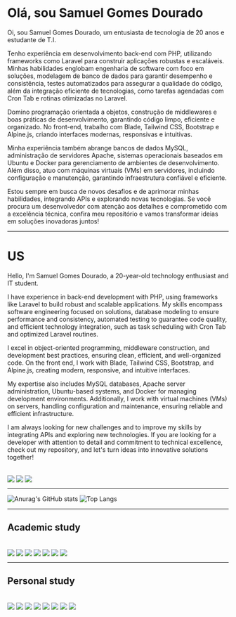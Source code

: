 # Olá, sou Samuel Gomes Dourado

<p>Oi, sou Samuel Gomes Dourado, um entusiasta de tecnologia de 20 anos e estudante de T.I.</p>

<p>Tenho experiência em desenvolvimento back-end com PHP, utilizando frameworks como Laravel para construir aplicações robustas e escaláveis. Minhas habilidades englobam engenharia de software com foco em soluções, modelagem de banco de dados para garantir desempenho e consistência, testes automatizados para assegurar a qualidade do código, além da integração eficiente de tecnologias, como tarefas agendadas com Cron Tab e rotinas otimizadas no Laravel.</p>

<p>Domino programação orientada a objetos, construção de middlewares e boas práticas de desenvolvimento, garantindo código limpo, eficiente e organizado. No front-end, trabalho com Blade, Tailwind CSS, Bootstrap e Alpine.js, criando interfaces modernas, responsivas e intuitivas.</p>

<p>Minha experiência também abrange bancos de dados MySQL, administração de servidores Apache, sistemas operacionais baseados em Ubuntu e Docker para gerenciamento de ambientes de desenvolvimento. Além disso, atuo com máquinas virtuais (VMs) em servidores, incluindo configuração e manutenção, garantindo infraestrutura confiável e eficiente.</p>

<p>Estou sempre em busca de novos desafios e de aprimorar minhas habilidades, integrando APIs e explorando novas tecnologias. Se você procura um desenvolvedor com atenção aos detalhes e comprometido com a excelência técnica, confira meu repositório e vamos transformar ideias em soluções inovadoras juntos!</p>

---

# US

<p>Hello, I'm Samuel Gomes Dourado, a 20-year-old technology enthusiast and IT student.</p>

<p>I have experience in back-end development with PHP, using frameworks like Laravel to build robust and scalable applications. My skills encompass software engineering focused on solutions, database modeling to ensure performance and consistency, automated testing to guarantee code quality, and efficient technology integration, such as task scheduling with Cron Tab and optimized Laravel routines.</p>

<p>I excel in object-oriented programming, middleware construction, and development best practices, ensuring clean, efficient, and well-organized code. On the front end, I work with Blade, Tailwind CSS, Bootstrap, and Alpine.js, creating modern, responsive, and intuitive interfaces.</p>

<p>My expertise also includes MySQL databases, Apache server administration, Ubuntu-based systems, and Docker for managing development environments. Additionally, I work with virtual machines (VMs) on servers, handling configuration and maintenance, ensuring reliable and efficient infrastructure.</p>

<p>I am always looking for new challenges and to improve my skills by integrating APIs and exploring new technologies. If you are looking for a developer with attention to detail and commitment to technical excellence, check out my repository, and let's turn ideas into innovative solutions together!</p>

<div style="display: inline-block;"><br>
  <a href=""><img align="center" src="https://img.shields.io/badge/Gmail-D14836?style=for-the-badge&logo=gmail&logoColor=white"></a>
  <a href="https://www.instagram.com/ctrl_dourado/"><img align="center" src="https://img.shields.io/badge/Instagram-E4405F?style=for-the-badge&logo=instagram&logoColor=white"></a>
  <a href="https://www.linkedin.com/in/samuel-gomes-dourado-0107b4232/"><img align="center" src="https://img.shields.io/badge/LinkedIn-0077B5?style=for-the-badge&logo=linkedin&logoColor=white"></a>
</div>

---


![Anurag's GitHub stats](https://github-readme-stats.vercel.app/api?username=DouradoCtrl&show_icons=true&theme=transparent)
![Top Langs](https://github-readme-stats.vercel.app/api/top-langs/?username=DouradoCtrl&layout=compact&theme=transparent)


---

## Academic study

<div style="display: inline-block;"><br>
  <a href=""><img align="center" src="https://img.shields.io/badge/C-00599C?style=for-the-badge&logo=c&logoColor=white"></a>
  <a href=""><img align="center" src="https://img.shields.io/badge/Python-14354C?style=for-the-badge&logo=python&logoColor=white"></a>
  <a href=""><img align="center" src="https://img.shields.io/badge/Java-ED8B00?style=for-the-badge&logo=openjdk&logoColor=white"></a>
  <a href=""><img align="center" src="https://img.shields.io/badge/JavaScript-F7DF1E?style=for-the-badge&logo=javascript&logoColor=black"></a>
  <a href=""><img align="center" src="https://img.shields.io/badge/HTML5-E34F26?style=for-the-badge&logo=html5&logoColor=white"></a>
  <a href=""><img align="center" src="https://img.shields.io/badge/CSS3-1572B6?style=for-the-badge&logo=css3&logoColor=white"></a>
  <a href=""><img align="center" src="https://img.shields.io/badge/Bootstrap-563D7C?style=for-the-badge&logo=bootstrap&logoColor=white"></a>
</div>

---

## Personal study

<div style="display: inline-block;"><br>
  <a href=""><img align="center" src="https://img.shields.io/badge/Laravel-FF2D20?style=for-the-badge&logo=laravel&logoColor=white"></a>
  <a href=""><img align="center" src="https://img.shields.io/badge/Linux-FCC624?style=for-the-badge&logo=linux&logoColor=black"></a>
  <a href=""><img align="center" src="https://img.shields.io/badge/Docker-2496ED?style=for-the-badge&logo=docker&logoColor=white"></a>
  <a href=""><img align="center" src="https://img.shields.io/badge/PHP-777BB4?style=for-the-badge&logo=php&logoColor=white"></a>
  <a href=""><img align="center" src="https://img.shields.io/badge/Ubuntu-E95420?style=for-the-badge&logo=ubuntu&logoColor=white"></a>
  <a href=""><img align="center" src="https://img.shields.io/badge/MySQL-00000F?style=for-the-badge&logo=mysql&logoColor=white"></a>
  <a href=""><img align="center" src="https://img.shields.io/badge/Vue.js-35495E?style=for-the-badge&logo=vue.js&logoColor=4FC08De"></a>
  <a href=""><img align="center" src="https://img.shields.io/badge/Tailwind_CSS-38B2AC?style=for-the-badge&logo=tailwind-css&logoColor=white"></a>
</div>
